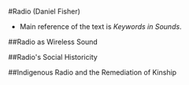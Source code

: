 #Radio (Daniel Fisher)

- Main reference of the text is *Keywords in Sounds*.





##Radio as Wireless Sound 






##Radio's Social Historicity





##Indigenous Radio and the Remediation of Kinship
